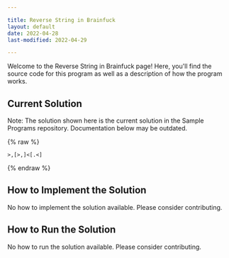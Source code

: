 ```yaml
---

title: Reverse String in Brainfuck
layout: default
date: 2022-04-28
last-modified: 2022-04-29

---
```


Welcome to the Reverse String in Brainfuck page! Here, you'll find the source code for this program as well as a description of how the program works.

## Current Solution

Note: The solution shown here is the current solution in the Sample Programs repository. Documentation below may be outdated.

{% raw %}

```Brainfuck
>,[>,]<[.<]

```

{% endraw %}

## How to Implement the Solution

No how to implement the solution available. Please consider contributing.

## How to Run the Solution

No how to run the solution available. Please consider contributing.